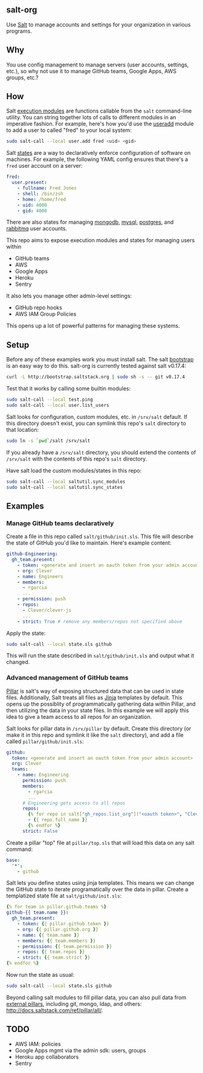 ## salt-org

Use [Salt](http://www.saltstack.com) to manage accounts and settings for your organization in various programs.

## Why

You use config management to manage servers (user accounts, settings, etc.), so why not use it to manage GitHub teams, Google Apps, AWS groups, etc.?

## How

Salt [execution modules](http://docs.saltstack.com/ref/modules/) are functions callable from the `salt` command-line utility.
You can string together lots of calls to different modules in an imperative fashion.
For example, here's how you'd use the [useradd](http://docs.saltstack.com/ref/modules/all/salt.modules.useradd.html#module-salt.modules.useradd) module to add a user to called "fred" to your local system:

```bash
sudo salt-call --local user.add fred <uid> <gid>
```

Salt [states](http://docs.saltstack.com/ref/states/) are a way to declaratively enforce configuration of software on machines.
For example, the following YAML config ensures that there's a `fred` user account on a server:

```yaml
fred:
  user.present:
    - fullname: Fred Jones
    - shell: /bin/zsh
    - home: /home/fred
    - uid: 4000
    - gid: 4000
```

There are also states for managing [mongodb](http://docs.saltstack.com/ref/states/all/salt.states.mongodb_user.html), [mysql](http://docs.saltstack.com/ref/states/all/salt.states.mysql_user.html), [postgres](http://docs.saltstack.com/ref/states/all/salt.states.postgres_user.html), and [rabbitmq](http://docs.saltstack.com/ref/states/all/salt.states.rabbitmq_user.html) user accounts.

This repo aims to expose execution modules and states for managing users within

* GitHub teams
* AWS
* Google Apps
* Heroku
* Sentry

It also lets you manage other admin-level settings:

* GitHub repo hooks
* AWS IAM Group Policies

This opens up a lot of powerful patterns for managing these systems.

## Setup

Before any of these examples work you must install salt.
The salt [bootstrap](https://github.com/saltstack/salt-bootstrap) is an easy way to do this.
salt-org is currently tested against salt v0.17.4:

```bash
curl -L http://bootstrap.saltstack.org | sudo sh -s -- git v0.17.4
```

Test that it works by calling some builtin modules:

```bash
sudo salt-call --local test.ping
sudo salt-call --local user.list_users
```

Salt looks for configuration, custom modules, etc. in `/srv/salt` default.
If this directory doesn't exist, you can symlink this repo's `salt` directory to that location:

```bash
sudo ln -s `pwd`/salt /srv/salt
```

If you already have a `/srv/salt` directory, you should extend the contents of `/srv/salt` with the contents of this repo's `salt` directory.

Have salt load the custom modules/states in this repo:

```bash
sudo salt-call --local saltutil.sync_modules
sudo salt-call --local saltutil.sync_states
```

## Examples

### Manage GitHub teams declaratively

Create a file in this repo called `salt/github/init.sls`.
This file will describe the state of GitHub you'd like to maintain.
Here's example content:

```yaml
github-Engineering:
  gh_team.present:
    - token: <generate and insert an oauth token from your admin account>
    - org: Clever
    - name: Engineers
    - members:
      - rgarcia
      ...
    - permission: push
    - repos:
      - Clever/clever-js
      ...
    - strict: True # remove any members/repos not specified above
```

Apply the state:

```bash
sudo salt-call --local state.sls github
```

This will run the state described in `salt/github/init.sls` and output what it changed.

### Advanced management of GitHub teams

[Pillar](http://salt.readthedocs.org/en/latest/topics/pillar/) is salt's way of exposing structured data that can be used in state files.
Additionally, Salt treats all files as [Jinja](http://jinja.pocoo.org/docs/) templates by default.
This opens up the possiblity of programmatically gathering data within Pillar, and then utilizing the data in your state files.
In this example we will apply this idea to give a team access to all repos for an organization.

Salt looks for pillar data in `/srv/pillar` by default.
Create this directory (or make it in this repo and symlink it like the `salt` directory), and add a file called `pillar/github/init.sls`:

```yaml
github:
  token: <generate and insert an oauth token from your admin account>
  org: Clever
  teams:
    - name: Engineering
      permission: push
      members:
        - rgarcia
        ...
      # Engineering gets access to all repos
      repos:
        {% for repo in salt["gh_repos.list_org"]("<oauth token>", "Clever") %}
        - {{ repo.full_name }}
        {% endfor %}
      strict: False
```

Create a pillar "top" file at `pillar/top.sls` that will load this data on any salt command:

```yaml
base:
  '*':
    - github
```

Salt lets you define states using jinja templates.
This means we can change the GitHub state to iterate programatically over the data in pillar.
Create a templatized state file at `salt/github/init.sls`:

```yaml
{% for team in pillar.github.teams %}
github-{{ team.name }}:
  gh_team.present:
    - token: {{ pillar.github.token }}
    - org: {{ pillar.github.org }}
    - name: {{ team.name }}
    - members: {{ team.members }}
    - permission: {{ team.permission }}
    - repos: {{ team.repos }}
    - strict: {{ team.strict }}
{% endfor %}
```

Now run the state as usual:

```bash
sudo salt-call --local state.sls github
```

Beyond calling salt modules to fill pillar data, you can also pull data from [external pillars](https://salt.readthedocs.org/en/latest/topics/development/external_pillars.html), including git, mongo, ldap, and others: http://docs.saltstack.com/ref/pillar/all/.

## TODO

- AWS IAM: policies
- Google Apps mgmt via the admin sdk: users, groups
- Heroku app collaborators
- Sentry
